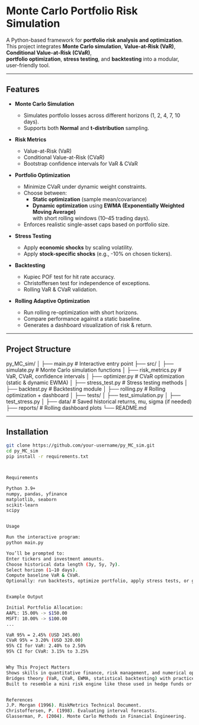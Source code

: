 # Monte Carlo Portfolio Risk Simulation

A Python-based framework for **portfolio risk analysis and optimization**.  
This project integrates **Monte Carlo simulation**, **Value-at-Risk (VaR)**, **Conditional Value-at-Risk (CVaR)**,  
**portfolio optimization**, **stress testing**, and **backtesting** into a modular, user-friendly tool.

---

## Features
- **Monte Carlo Simulation**  
  - Simulates portfolio losses across different horizons (1, 2, 4, 7, 10 days).  
  - Supports both **Normal** and **t-distribution** sampling.

- **Risk Metrics**
  - Value-at-Risk (VaR)  
  - Conditional Value-at-Risk (CVaR)  
  - Bootstrap confidence intervals for VaR & CVaR  

- **Portfolio Optimization**
  - Minimize CVaR under dynamic weight constraints.  
  - Choose between:
    - **Static optimization** (sample mean/covariance)  
    - **Dynamic optimization** using **EWMA (Exponentially Weighted Moving Average)**  
      with short rolling windows (10–45 trading days).  
  - Enforces realistic single-asset caps based on portfolio size.  

- **Stress Testing**
  - Apply **economic shocks** by scaling volatility.  
  - Apply **stock-specific shocks** (e.g., -10% on chosen tickers).  

- **Backtesting**
  - Kupiec POF test for hit rate accuracy.  
  - Christoffersen test for independence of exceptions.  
  - Rolling VaR & CVaR validation.  

- **Rolling Adaptive Optimization**
  - Run rolling re-optimization with short horizons.  
  - Compare performance against a static baseline.  
  - Generates a dashboard visualization of risk & return.

---

## Project Structure
py_MC_sim/
│
├── main.py # Interactive entry point
├── src/
│ ├── simulate.py # Monte Carlo simulation functions
│ ├── risk_metrics.py # VaR, CVaR, confidence intervals
│ ├── optimizer.py # CVaR optimization (static & dynamic EWMA)
│ ├── stress_test.py # Stress testing methods
│ ├── backtest.py # Backtesting module
│ ├── rolling.py # Rolling optimization + dashboard
│
├── tests/
│ ├── test_simulation.py
│ ├── test_stress.py
│
├── data/ # Saved historical returns, mu, sigma (if needed)
├── reports/ # Rolling dashboard plots
└── README.md

---

## Installation
```bash
git clone https://github.com/your-username/py_MC_sim.git
cd py_MC_sim
pip install -r requirements.txt



Requirements

Python 3.9+
numpy, pandas, yfinance
matplotlib, seaborn
scikit-learn
scipy


Usage

Run the interactive program:
python main.py

You’ll be prompted to:
Enter tickers and investment amounts.
Choose historical data length (3y, 5y, 7y).
Select horizon (1–10 days).
Compute baseline VaR & CVaR.
Optionally: run backtests, optimize portfolio, apply stress tests, or generate a rolling dashboard.


Example Output

Initial Portfolio Allocation:
AAPL: 15.00% -> $150.00
MSFT: 10.00% -> $100.00
...

VaR 95% = 2.45% (USD 245.00)
CVaR 95% = 3.20% (USD 320.00)
95% CI for VaR: 2.40% to 2.50%
95% CI for CVaR: 3.15% to 3.25%


Why This Project Matters
Shows skills in quantitative finance, risk management, and numerical optimization.
Bridges theory (VaR, CVaR, EWMA, statistical backtesting) with practice (real financial data, realistic caps, stress tests).
Built to resemble a mini risk engine like those used in hedge funds or risk departments.


References
J.P. Morgan (1996). RiskMetrics Technical Document.
Christoffersen, P. (1998). Evaluating interval forecasts.
Glasserman, P. (2004). Monte Carlo Methods in Financial Engineering.